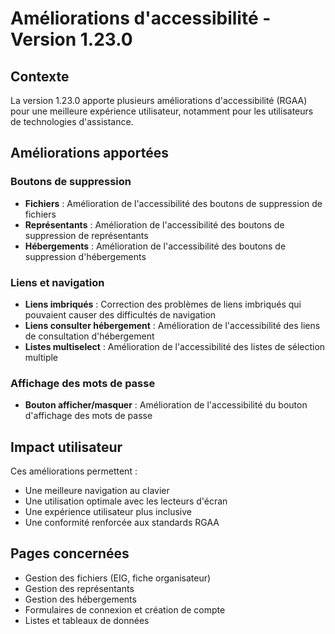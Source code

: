 # Améliorations d'accessibilité - Version 1.23.0

## Contexte

La version 1.23.0 apporte plusieurs améliorations d'accessibilité (RGAA) pour une meilleure expérience utilisateur, notamment pour les utilisateurs de technologies d'assistance.

## Améliorations apportées

### Boutons de suppression

- **Fichiers** : Amélioration de l'accessibilité des boutons de suppression de fichiers
- **Représentants** : Amélioration de l'accessibilité des boutons de suppression de représentants
- **Hébergements** : Amélioration de l'accessibilité des boutons de suppression d'hébergements

### Liens et navigation

- **Liens imbriqués** : Correction des problèmes de liens imbriqués qui pouvaient causer des difficultés de navigation
- **Liens consulter hébergement** : Amélioration de l'accessibilité des liens de consultation d'hébergement
- **Listes multiselect** : Amélioration de l'accessibilité des listes de sélection multiple

### Affichage des mots de passe

- **Bouton afficher/masquer** : Amélioration de l'accessibilité du bouton d'affichage des mots de passe

## Impact utilisateur

Ces améliorations permettent :

- Une meilleure navigation au clavier
- Une utilisation optimale avec les lecteurs d'écran
- Une expérience utilisateur plus inclusive
- Une conformité renforcée aux standards RGAA

## Pages concernées

- Gestion des fichiers (EIG, fiche organisateur)
- Gestion des représentants
- Gestion des hébergements
- Formulaires de connexion et création de compte
- Listes et tableaux de données
